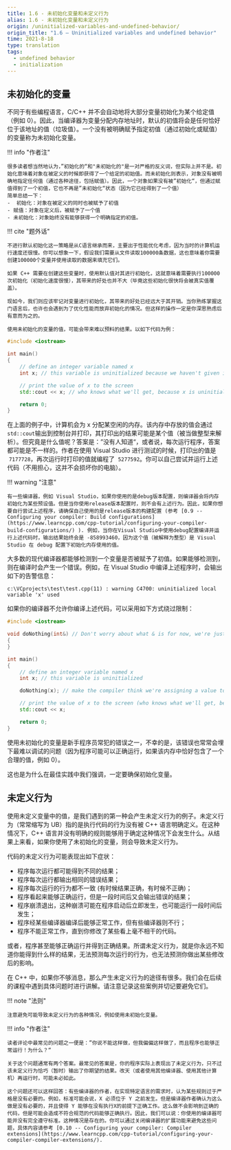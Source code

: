 ```yaml
---
title: 1.6 - 未初始化变量和未定义行为
alias: 1.6 - 未初始化变量和未定义行为
origin: /uninitialized-variables-and-undefined-behavior/
origin_title: "1.6 — Uninitialized variables and undefined behavior"
time: 2021-8-18
type: translation
tags:
  - undefined behavior
  - initialization
---
```


## 未初始化的变量

不同于有些编程语言，C/C++ 并不会自动地将大部分变量初始化为某个给定值（例如 0）。因此，当编译器为变量分配内存地址时，默认的初值将会是任何恰好位于该地址的值（垃圾值）。一个没有被明确赋予指定初值（通过初始化或赋值）的变量称为未初始化变量。

!!! info "作者注"

    很多读者想当然地认为，”初始化的“和"未初始化的"是一对严格的反义词，但实际上并不是。初始化意味着对象在被定义的时候即获得了一个给定的初始值。而未初始化则表示，对象没有被明确地指定任何值（通过各种途径，包括赋值）。因此，一个对象如果没有被”初始化“，但通过赋值得到了一个初值，它也不再是”未初始化“状态（因为它已经得到了一个值）
    简单总结一下：
    -  初始化：对象在被定义的同时也被赋予了初值
    - 赋值：对象在定义后，被赋予了一个值
    - 未初始化：对象始终没有能够获得一个明确指定的初值。

!!! cite "题外话"

    不进行默认初始化这一策略是从C语言继承而来，主要出于性能优化考虑，因为当时的计算机运行速度还很慢。你可以想象一下，假设我们需要从文件读取100000条数据，这也意味着你需要创建100000个变量并使用读取的数据来填充它们。

    如果 C++ 需要在创建这些变量时，使用默认值对其进行初始化，这就意味着需要执行100000次初始化（初始化速度很慢），其带来的好处也并不大（毕竟这些初始化很快将会被真实值覆盖）。

    现如今，我们则应该牢记对变量进行初始化，其带来的好处已经远大于其开销。当你熟练掌握这门语言后，也许也会遇到为了优化性能而放弃初始化的情况。但这样的操作一定是你深思熟虑后有意而为之的。

    使用未初始化的变量的值，可能会带来难以预料的结果。以如下代码为例：

```cpp
#include <iostream>

int main()
{
    // define an integer variable named x
    int x; // this variable is uninitialized because we haven't given it a value

    // print the value of x to the screen
    std::cout << x; // who knows what we'll get, because x is uninitialized

    return 0;
}
```

在上面的例子中，计算机会为 x 分配某空闲的内存。该内存中存放的值会通过`std::cout`输出到控制台并打印，其打印出的结果可能是某个值（被当做整型来解析）。但究竟是什么值呢？答案是：”没有人知道“，或者说，每次运行程序，答案都可能是不一样的。作者在使用 Visual Studio 进行测试的时候，打印出的值是  `7177728`，再次运行时打印的值就编程了  `5277592`。你可以自己尝试并运行上述代码（不用担心，这并不会损坏你的电脑）。

!!! warning "注意"

    有一些编译器，例如 Visual Studio，如果你使用的是debug版本配置，则编译器会将内存初始化为某些预设值。但是当你使用release版本配置时，则不会有上述行为。因此，如果你想要自行尝试上述程序，请确保自己使用的是release版本的构建配置 (参考 [0.9 -- Configuring your compiler: Build configurations](https://www.learncpp.com/cpp-tutorial/configuring-your-compiler-build-configurations/) ). 例如，当你在Visual Studio中使用debug配置编译并运行上述代码时，输出结果始终会是 -858993460，因为这个值（被解释为整型）是 Visual Studio 在 debug 配置下初始化内存使用的值。

大多数的现代编译器都能够检测到一个变量是否被赋予了初值。如果能够检测到，则在编译时会产生一个错误。例如，在 Visual Studio 中编译上述程序时，会输出如下的告警信息：

```
c:\VCprojects\test\test.cpp(11) : warning C4700: uninitialized local variable 'x' used
```

如果你的编译器不允许你编译上述代码，可以采用如下方式绕过限制：

```cpp
#include <iostream>

void doNothing(int&) // Don't worry about what & is for now, we're just using it to trick the compiler into thinking variable x is used
{
}

int main()
{
    // define an integer variable named x
    int x; // this variable is uninitialized

    doNothing(x); // make the compiler think we're assigning a value to this variable

    // print the value of x to the screen (who knows what we'll get, because x is uninitialized)
    std::cout << x;

    return 0;
}
```

使用未初始化的变量是新手程序员常犯的错误之一，不幸的是，该错误也常常会埋下最难以调试的问题（因为程序可能可以正确运行，如果该内存中恰好包含了一个合理的值，例如 0）。

这也是为什么在最佳实践中我们强调，一定要确保初始化变量。

## 未定义行为

使用未定义变量中的值，是我们遇到的第一种会产生未定义行为的例子。未定义行为（常常缩写为 UB）指的是执行代码的行为没有被 C++ 语言明确定义。在这种情况下，C++ 语言并没有明确的规则能够用于确定这种情况下会发生什么。从结果上来看，如果你使用了未初始化的变量，则会导致未定义行为。

代码的未定义行为可能表现出如下症状：

- 程序每次运行都可能得到不同的结果；
- 程序每次运行都输出相同的错误结果；
- 程序每次运行的行为都不一致 (有时候结果正确，有时候不正确)；
- 程序看起来能够正确运行，但是一段时间后又会输出错误的结果；
- 程序崩溃退出，这种崩溃可能在程序启动后立即发生，也可能运行一段时间后发生；
- 程序经某些编译器编译后能够正常工作，但有些编译器则不行；
- 程序不能正常工作，直到你修改了某些看上毫不相干的代码。

或者，程序甚至能够正确运行并得到正确结果。所谓未定义行为，就是你永远不知道你能得到什么样的结果，无法预测每次运行的行为，也无法预测你做出某些修改后的影响。

在 C++ 中，如果你不够消息，那么产生未定义行为的途径有很多。我们会在后续的课程中遇到具体问题时进行讲解。请注意记录这些案例并切记要避免它们。

!!! note "法则"

    注意避免可能导致未定义行为的各种情况，例如使用未初始化变量。

!!! info "作者注"

    读者评论中最常见的问题之一便是：”你说不能这样做，但我偏偏这样做了，而且程序也能够正常运行！为什么？“

    关于这个问题通常有两个答案。最常见的答案是，你的程序实际上表现出了未定义行为，只不过该未定义行为恰巧（暂时）输出了你期望的结果。改天（或者使用其他编译器、使用其他计算机）再运行时，可能未必如此。

    这个问题还可以这样回答：有些编译器的作者，在实现特定语言的需求时，认为某些规则过于严格是没有必要的。例如，标准可能会说，X 必须位于 Y 之前发生。但是编译器作者确认为这么做是没有必要的，并且使得 Y 能够在没有执行X的前提下正确工作。这么做不会影响到正确的代码，但是可能会造成不符合规范的代码能够正确执行。因此，我们可以说：你使用的编译器可能并没有完全遵守标准。这种情况是存在的。你可以通过关闭编译器的扩展功能来避免这些问题，具体内容请参考 [0.10 -- Configuring your compiler: Compiler extensions](https://www.learncpp.com/cpp-tutorial/configuring-your-compiler-compiler-extensions/).
